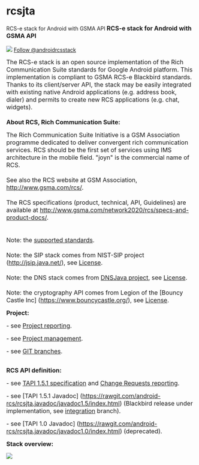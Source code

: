 # rcsjta
RCS-e stack for Android with GSMA API
<font size='3'><b>RCS-e stack for Android with GSMA API</b></font><br><br>
<img src='https://github.com/android-rcs/rcsjta/blob/master/docs/website/twitter-bird-16x16.png'> <a href='http://twitter.com/androidrcsstack'>Follow @androidrcsstack</a><br>

<font size='3'>The RCS-e stack is an open source implementation of the Rich Communication Suite standards for Google Android platform. This implementation is compliant to GSMA RCS-e Blackbird standards. Thanks to its client/server API, the stack may be easily integrated with existing native Android applications (e.g. address book, dialer) and permits to create new RCS applications (e.g. chat, widgets).<br>
<br>
<b>About RCS, Rich Communication Suite:</b>

The Rich Communication Suite Initiative is a GSM Association programme dedicated to deliver convergent rich communication services. RCS should be the first set of services using IMS architecture in the mobile field. "joyn" is the commercial name of RCS.<br>
<br>
See also the RCS website at GSM Association, <a href='http://www.gsma.com/rcs/'>http://www.gsma.com/rcs/</a>.<br>
<br>
The RCS specifications (product, technical, API, Guidelines) are available at <a href='http://www.gsma.com/network2020/rcs/specs-and-product-docs/'>http://www.gsma.com/network2020/rcs/specs-and-product-docs/</a>.<br>
<br>
<br>
Note: the <a href='https://rcsjta.googlecode.com/git/docs/SUPPORTED-STANDARDS.txt'>supported standards</a>.<br>
<br>
Note: the SIP stack comes from NIST-SIP project (<a href='http://jsip.java.net/'>http://jsip.java.net/</a>), see <a href='https://rcsjta.googlecode.com/git/core/LICENSE-NIST.txt'>License</a>.<br>
<br>
Note: the DNS stack comes from [DNSJava project](http://www.dnsjava.org/), see [License](https://rawgit.com/android-rcs/rcsjta/master/core/LICENSE-DNS.txt)</a>.<br>
<br>
Note: the cryptography API comes from Legion of the [Bouncy Castle Inc] (https://www.bouncycastle.org/), see [License](https://rawgit.com/android-rcs/rcsjta/master/core/LICENSE-BOUNCYCASTLE.txt)</a>.<br>
</font>


<font size='3'><b>Project:</b></font><br>

<font size='3'>- see [Project reporting](https://rawgit.com/android-rcs/rcsjta/master/docs/RCSJTA_API_reporting.ppt).</a></font><br>

<font size='3'>- see [Project management](https://rawgit.com/android-rcs/rcsjta/master/docs/RCSJTA_open_source.ppt).</a></font><br>

<font size='3'>- see [GIT branches](https://github.com/android-rcs/rcsjta/blob/wiki/Branches.md).</a></font><br>
<br>

<font size='3'><b>RCS API definition:</b></font><br>

<font size='3'>- see [TAPI 1.5.1 specification](https://rawgit.com/android-rcs/rcsjta/master/docs/CR/CR_blackbird_5.2/RCSJTA_TT_BB_baseline_1.5.1.doc)</a> and [Change Requests reporting](https://rawgit.com/android-rcs/rcsjta/master/docs/CR/CR_blackbird_5.2/CR_reporting.htm).</a></font><br>

<font size='3'>- see [TAPI 1.5.1 Javadoc] (https://rawgit.com/android-rcs/rcsjta.javadoc/javadoc1.5/index.html)</a> (Blackbird release under implementation, see [integration](https://github.com/android-rcs/rcsjta/tree/integration)</a> branch).</font><br>

<font size='3'>- see [TAPI 1.0 Javadoc] (https://rawgit.com/android-rcs/rcsjta.javadoc/javadoc1.0/index.html)</a> (deprecated).</font><br>

<font size='3'><b>Stack overview:</b></font><br>

<img src='https://github.com/android-rcs/rcsjta/blob/master/docs/website/overview.png'><br>
